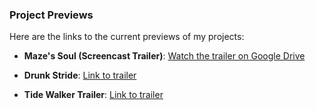 ### Project Previews

Here are the links to the current previews of my projects:

- **Maze's Soul (Screencast Trailer)**: [Watch the trailer on Google Drive](https://drive.google.com/file/d/12W3EX7RABc43gZaFWH8LvWc5JIsfaUO5/view)

- **Drunk Stride**: [Link to trailer](#)  <!-- Replace # with the actual URL -->

- **Tide Walker Trailer**: [Link to trailer](#)  <!-- Replace # with the actual URL -->
